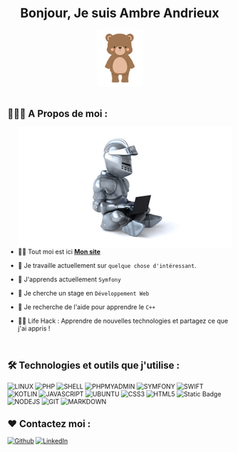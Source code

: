 <h1 align="center">Bonjour, Je suis Ambre Andrieux</h1>

<div align="center">
  <img src ="./OURS.gif" height="128px" width="103px" />
  
</div>

 <br/>

## 👨🏻‍💻 A Propos de moi :

<img  src="./CHEVALIER.gif" align="right" />

- 🙋‍♂️ Tout moi est ici **[Mon site](https://adxmacreation.fr/)**

- 🔭 Je travaille actuellement sur `quelque chose d'intéressant`.

- 🌱 J'apprends actuellement `Symfony`

- 👯 Je cherche un stage en `Développement Web`

- 🤔 Je recherche de l'aide pour apprendre le `C++`

- 👨‍💻 Life Hack : Apprendre de nouvelles technologies et partagez ce que j'ai appris !

 <br/>
 
## 🛠️ Technologies et outils que j'utilise :

<p>
<img alt="LINUX" src="https://img.shields.io/badge/linux-%23FCC624?style=for-the-badge&logo=linux&logoColor=%23FCC624&labelColor=black">
<img alt="PHP" src="https://img.shields.io/badge/php-%23777BB4?style=for-the-badge&logo=php&logoColor=%23777BB4&labelColor=black">
<img alt="SHELL" src="https://img.shields.io/badge/shell-%23FFD500?style=for-the-badge&logo=shell&logoColor=%23FFD500&labelColor=black">
<img alt="PHPMYADMIN" src="https://img.shields.io/badge/phpmyadmin-%236C78AF?style=for-the-badge&logo=phpmyadmin&logoColor=%236C78AF&labelColor=black">
<img alt="SYMFONY" src="https://img.shields.io/badge/symfony-%23000000?style=for-the-badge&logo=symfony&logoColor=%23000000&labelColor=white">
<img alt="SWIFT" src="https://img.shields.io/badge/Swift-F05138?style=for-the-badge&logo=swift&logoColor=F05138&labelColor=black">
<img alt="KOTLIN" src="https://img.shields.io/badge/Kotlin-%237F52FF?style=for-the-badge&logo=Kotlin&logoColor=%237F52FF&labelColor=black">
<img alt="JAVASCRIPT" src="https://img.shields.io/badge/Javascript-%23F7DF1E?style=for-the-badge&logo=Javascript&logoColor=%23F7DF1E&labelColor=black">
<img alt="UBUNTU" src="https://img.shields.io/badge/Ubuntu-%23E95420?style=for-the-badge&logo=Ubuntu&logoColor=%23E95420&labelColor=black">
<img alt="CSS3" src="https://img.shields.io/badge/CSS3-%231572B6?style=for-the-badge&logo=CSS3&logoColor=%231572B6&labelColor=black">
<img alt="HTML5" src="https://img.shields.io/badge/HTML5-%23E34F26?style=for-the-badge&logo=HTML5&logoColor=%23E34F26&labelColor=black">
<img alt="Static Badge" src="https://img.shields.io/badge/bootstrap-%237952B3?style=for-the-badge&logo=bootstrap&logoColor=%237952B3&labelColor=black">
<img alt="NODEJS" src="https://img.shields.io/badge/nodejs-%23339933?style=for-the-badge&logo=Node.js&logoColor=%23339933&labelColor=black">
<img alt="GIT" src="https://img.shields.io/badge/Git-%23F05032?style=for-the-badge&logo=Git&logoColor=%23F05032&labelColor=black">
<img alt="MARKDOWN" src="https://img.shields.io/badge/markdown-%23000000?style=for-the-badge&logo=markdown&logoColor=%23000000&labelColor=white">


## ❤️ Contactez moi :

<p><a href="https://adxmacreation.fr/" target="_blank"><img alt="Github" src="https://img.shields.io/badge/Adxmacreation.fr-9146FF.svg?&style=for-the-badge&logo=appveyor&logoColor=white" height="30px" /></a> <a href="https://www.linkedin.com/in/ambre-andrieuxmessannot/" target="_blank"><img alt="LinkedIn" src="https://img.shields.io/badge/linkedin-%230077B5.svg?&style=for-the-badge&logo=linkedin&logoColor=white"  height="30px"/></a>
</p>
